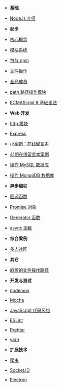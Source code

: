 - **基础**
- [Node.js 介绍](introduction)
- [起步](getting-started)
- [核心概念](architecture)
- [模块系统](module)
- [包与 npm](package-npm.md)
- [文件操作](fs)
- [全局成员](node-globals)
- [path 路径操作模块](./path)
- [ECMAScript 6 基础语法](es6-base.md)
- **Web 开发**
- [http 模块](web)
- [Express](express)
- [小案例：在线留言本](express-guestbook-app)
- [41期在线留言本案例](41期留言本案例)
- [操作 MySQL 数据库](node-mysql)
- [操作 MongoDB 数据库](node-mongodb)
- **异步编程**
- [回调函数](callback)
- [Promise 对象](promise)
- [Generator 函数](generator)
- [async 函数](async)


- **综合案例**
- [多人社区](ithub)




- **其它**
- [麻烦的文件操作路径](node-path)



- **开发与测试**
- [nodemon](nodemon)
- [Mocha](mocha)
- [JavaScript 代码风格](js-code-style)
- [ESLint](eslint)
- [Prettier](prettier)
- [yarn](yarn)



- **扩展技术**
- [爬虫](spider)
- [Socket.IO](socketio)
- [Electron](electron)
